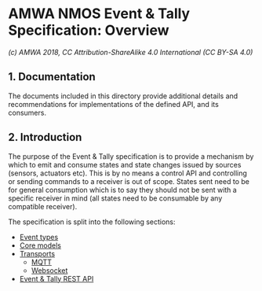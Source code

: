 # AMWA NMOS Event & Tally Specification: Overview

_(c) AMWA 2018, CC Attribution-ShareAlike 4.0 International (CC BY-SA 4.0)_

## 1. Documentation

The documents included in this directory provide additional details and recommendations for implementations of the defined API, and its consumers.

## 2. Introduction

The purpose of the Event & Tally specification is to provide a mechanism by which to emit and consume states and state changes issued by sources (sensors, actuators etc). This is by no means a control API and controlling or sending commands to a receiver is out of scope. States sent need to be for general consumption which is to say they should not be sent with a specific receiver in mind (all states need to be consumable by any compatible receiver).

The specification is split into the following sections:

* [Event types](2.0.%20Event_types.md)
* [Core models](3.0.%20Core_models.md)
* [Transports](4.0.%20Transports.md)
  * [MQTT](4.1.%20Transport%20-%20MQTT.md)
  * [Websocket](4.2.%20Transport%20-%20Websocket.md)  
* [Event & Tally REST API](5.0.%20Event_and_tally_rest_api.md)